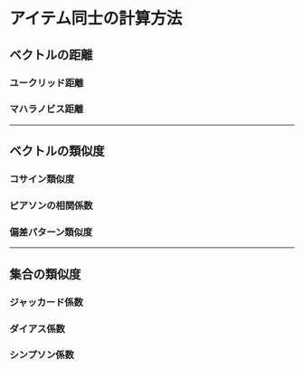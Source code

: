 # アイテム同士の計算方法

## ベクトルの距離
### ユークリッド距離

### マハラノビス距離

---
## ベクトルの類似度
### コサイン類似度


### ピアソンの相関係数


### 偏差パターン類似度


---
## 集合の類似度
### ジャッカード係数


### ダイアス係数


### シンプソン係数